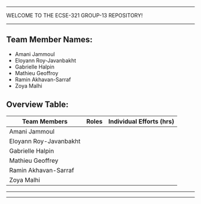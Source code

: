********************************************
WELCOME TO THE ECSE-321 GROUP-13 REPOSITORY!
********************************************

Team Member Names:
-------------------------------------------------------------------
- Amani Jammoul
- Eloyann Roy-Javanbakht
- Gabrielle Halpin
- Mathieu Geoffroy
- Ramin Akhavan-Sarraf
- Zoya Malhi

Overview Table:
--------------------------------------------------------------------------
| Team Members                | Roles         | Individual Efforts (hrs) |
| --------------------------- |:-------------:| ------------------------:|
| Amani Jammoul               |               |                          |
| Eloyann Roy-Javanbakht      |               |                          |
| Gabrielle Halpin            |               |                          |
| Mathieu Geoffrey            |               |                          |
| Ramin Akhavan-Sarraf        |               |                          |
| Zoya Malhi                  |               |                          |
__________________________________________________________________________


--------------------------------------------------------------------------
